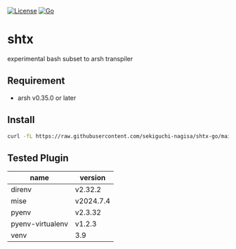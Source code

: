 [![License](https://img.shields.io/badge/license-Apache%202-blue.svg)](https://opensource.org/licenses/Apache-2.0)
[![Go](https://github.com/sekiguchi-nagisa/shtx-go/actions/workflows/go.yml/badge.svg)](https://github.com/sekiguchi-nagisa/shtx-go/actions/workflows/go.yml)

# shtx
experimental bash subset to arsh transpiler

## Requirement
- arsh v0.35.0 or later

## Install
```sh
curl -fL https://raw.githubusercontent.com/sekiguchi-nagisa/shtx-go/main/scripts/install.ds | arsh
```

## Tested Plugin

| **name**         | **version**            |
|------------------|------------------------|
| direnv           | v2.32.2                |
| mise             | v2024.7.4              |
| pyenv            | v2.3.32                |
| pyenv-virtualenv | v1.2.3                 |
| venv             | 3.9                    |
